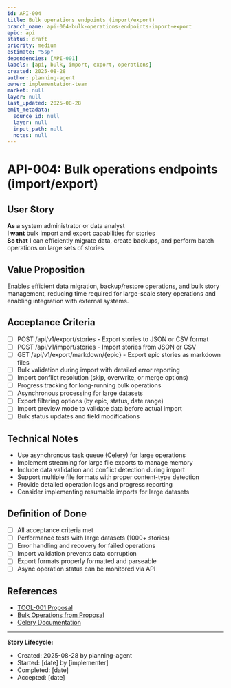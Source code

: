 ```yaml
---
id: API-004
title: Bulk operations endpoints (import/export)
branch_name: api-004-bulk-operations-endpoints-import-export
epic: api
status: draft
priority: medium
estimate: "5sp"
dependencies: [API-001]
labels: [api, bulk, import, export, operations]
created: 2025-08-28
author: planning-agent
owner: implementation-team
market: null
layer: null
last_updated: 2025-08-28
emit_metadata:
  source_id: null
  layer: null
  input_path: null
  notes: null
---
```


# API-004: Bulk operations endpoints (import/export)

## User Story
**As a** system administrator or data analyst  
**I want** bulk import and export capabilities for stories  
**So that** I can efficiently migrate data, create backups, and perform batch operations on large sets of stories

## Value Proposition
Enables efficient data migration, backup/restore operations, and bulk story management, reducing time required for large-scale story operations and enabling integration with external systems.

## Acceptance Criteria
- [ ] POST /api/v1/export/stories - Export stories to JSON or CSV format
- [ ] POST /api/v1/import/stories - Import stories from JSON or CSV
- [ ] GET /api/v1/export/markdown/{epic} - Export epic stories as markdown files
- [ ] Bulk validation during import with detailed error reporting
- [ ] Import conflict resolution (skip, overwrite, or merge options)
- [ ] Progress tracking for long-running bulk operations
- [ ] Asynchronous processing for large datasets
- [ ] Export filtering options (by epic, status, date range)
- [ ] Import preview mode to validate data before actual import
- [ ] Bulk status updates and field modifications

## Technical Notes
- Use asynchronous task queue (Celery) for large operations
- Implement streaming for large file exports to manage memory
- Include data validation and conflict detection during import
- Support multiple file formats with proper content-type detection
- Provide detailed operation logs and progress reporting
- Consider implementing resumable imports for large datasets

## Definition of Done
- [ ] All acceptance criteria met
- [ ] Performance tests with large datasets (1000+ stories)
- [ ] Error handling and recovery for failed operations
- [ ] Import validation prevents data corruption
- [ ] Export formats properly formatted and parseable
- [ ] Async operation status can be monitored via API

## References
- [TOOL-001 Proposal](../../proposals/TOOL-001-dockerized-story-workflow-api.md)
- [Bulk Operations from Proposal](../../proposals/TOOL-001-dockerized-story-workflow-api.md#bulk-operations)
- [Celery Documentation](https://docs.celeryproject.org/)

---
**Story Lifecycle:**
- Created: 2025-08-28 by planning-agent
- Started: [date] by [implementer]  
- Completed: [date]
- Accepted: [date]